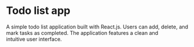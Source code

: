 # Todo list app
 A simple todo list application built with React.js. Users can add, delete, and mark tasks as completed. The application features a clean and intuitive user interface.
